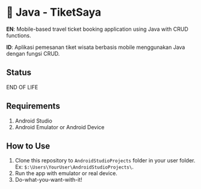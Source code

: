 # 👑 Java - TiketSaya
**EN**: Mobile-based travel ticket booking application using Java with CRUD functions.

**ID**: Aplikasi pemesanan tiket wisata berbasis mobile menggunakan Java dengan fungsi CRUD.

## Status
END OF LIFE

## Requirements
1. Android Studio
2. Android Emulator or Android Device

## How to Use
1. Clone this repository to `AndroidStudioProjects` folder in your user folder. Ex: `$:\Users\YourUser\AndroidStudioProjects\`.
2. Run the app with emulator or real device.
3. Do-what-you-want-with-it!
